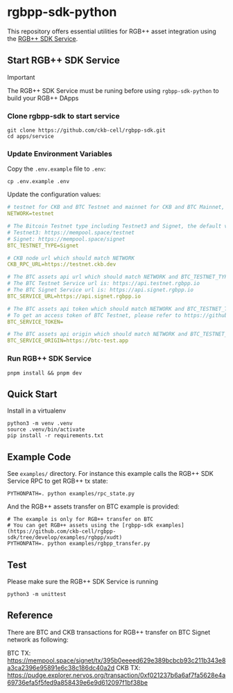 # rgbpp-sdk-python

This repository offers essential utilities for RGB++ asset integration using the [RGB++ SDK Service](https://github.com/ckb-cell/rgbpp-sdk/tree/feat/rgbpp-sdk-service).

## Start RGB++ SDK Service

> [!IMPORTANT]
> The RGB++ SDK Service must be runing before using `rgbpp-sdk-python` to build your RGB++ DApps

### Clone rgbpp-sdk to start service

```shell
git clone https://github.com/ckb-cell/rgbpp-sdk.git
cd apps/service
```

### Update Environment Variables

Copy the `.env.example` file to `.env`:

```shell
cp .env.example .env
```

Update the configuration values:

```yml
# testnet for CKB and BTC Testnet and mainnet for CKB and BTC Mainnet, the default value is testnet
NETWORK=testnet

# The Bitcoin Testnet type including Testnet3 and Signet, the default value is Signet
# Testnet3: https://mempool.space/testnet
# Signet: https://mempool.space/signet
BTC_TESTNET_TYPE=Signet

# CKB node url which should match NETWORK
CKB_RPC_URL=https://testnet.ckb.dev

# The BTC assets api url which should match NETWORK and BTC_TESTNET_TYPE
# The BTC Testnet Service url is: https://api.testnet.rgbpp.io
# The BTC Signet Service url is: https://api.signet.rgbpp.io
BTC_SERVICE_URL=https://api.signet.rgbpp.io

# The BTC assets api token which should match NETWORK and BTC_TESTNET_TYPE
# To get an access token of BTC Testnet, please refer to https://github.com/ckb-cell/rgbpp-sdk/tree/develop/packages/service#get-an-access-token
BTC_SERVICE_TOKEN=

# The BTC assets api origin which should match NETWORK and BTC_TESTNET_TYPE
BTC_SERVICE_ORIGIN=https://btc-test.app
```

### Run RGB++ SDK Service

```shell
pnpm install && pnpm dev
```

## Quick Start

Install in a virtualenv

```shell
python3 -m venv .venv
source .venv/bin/activate
pip install -r requirements.txt
```

## Example Code

See `examples/` directory. For instance this example calls the RGB++ SDK Service RPC to get RGB++ tx state:

```shell
PYTHONPATH=. python examples/rpc_state.py
```

And the RGB++ assets transfer on BTC example is provided:
```shell
# The example is only for RGB++ transfer on BTC 
# You can get RGB++ assets using the [rgbpp-sdk examples](https://github.com/ckb-cell/rgbpp-sdk/tree/develop/examples/rgbpp/xudt)
PYTHONPATH=. python examples/rgbpp_transfer.py
```

## Test

Please make sure the RGB++ SDK Service is running

```shell
python3 -m unittest
```

## Reference

There are BTC and CKB transactions for RGB++ transfer on BTC Signet network as following:

BTC TX: https://mempool.space/signet/tx/395b0eeeed629e389bcbcb93c211b343e8a3ca2396e95891e6c38c186dc40a2d
CKB TX: https://pudge.explorer.nervos.org/transaction/0xf021237b6a6af7fa5628e4a69736efa5f5fed9a858439e6e9d612097f1bf38be